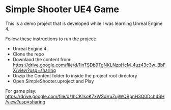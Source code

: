 # Simple Shooter UE4 Game

This is a demo project that is developed while I was learning Unreal Engine 4.

Follow these instructions to run the project:

- Unreal Engine 4
- Clone the repo
- Downlaod the content from: https://drive.google.com/file/d/1lnTSDb9TgNKLNzpHcM_4uz43c3w_BbFX/view?usp=sharing
- Unzip the Content folder to inside the project root directory
- Open SimpleShooter.uproject and Play

For game play: https://drive.google.com/file/d/1hCK1soK7xWSdVuZujWQBpnH3Q0Dch4SH/view?usp=sharing
